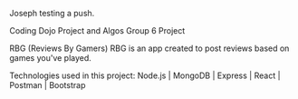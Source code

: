 Joseph testing a push.

Coding Dojo Project and Algos Group 6 Project

RBG (Reviews By Gamers)
RBG is an app created to post reviews based on games you've played.

Technologies used in this project:
Node.js | MongoDB | Express | React | Postman | Bootstrap 